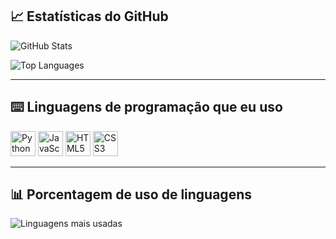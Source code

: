 ## 📈 Estatísticas do GitHub

<p align="lef">
  <img src="https://github-readme-stats.vercel.app/api?username=Yu-Joao&show_icons=true&title_color=32CD32&text_color=32CD32&icon_color=32CD32&bg_color=00000000" alt="GitHub Stats" />
</p>

<p align="left">
  <img src="https://github-readme-stats.vercel.app/api/top-langs/?username=Yu-Joao&layout=compact&title_color=32CD32&text_color=32CD32&bg_color=00000000" alt="Top Languages" />
</p>

---

## ⌨️ Linguagens de programação que eu uso

<p align="left">
  <img src="https://cdn.jsdelivr.net/gh/devicons/devicon/icons/python/python-original.svg" alt="Python" width="40" height="40"/>
  <img src="https://cdn.jsdelivr.net/gh/devicons/devicon/icons/javascript/javascript-original.svg" alt="JavaScript" width="40" height="40"/>
  <img src="https://cdn.jsdelivr.net/gh/devicons/devicon/icons/html5/html5-original.svg" alt="HTML5" width="40" height="40"/>
  <img src="https://cdn.jsdelivr.net/gh/devicons/devicon/icons/css3/css3-original.svg" alt="CSS3" width="40" height="40"/>
</p>

---

## 📊 Porcentagem de uso de linguagens 


<p align="left">
  <img src="https://github-readme-stats.vercel.app/api/top-langs/?username=Yu-Joao&layout=compact&title_color=32CD32&text_color=32CD32&bg_color=00000000" alt="Linguagens mais usadas" />
</p>
